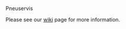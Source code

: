 Pneuservis

Please see our [wiki](https://github.com/MatejSipka/PA165_pneuservis/wiki/Pneuservis-Home) page for more information.
